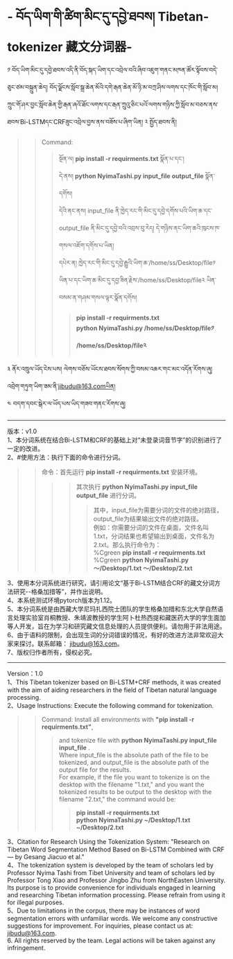 # - བོད་ཡིག་གི་ཚིག་མིང་དུ་དབྱེ་ཐབས། Tibetan-tokenizer 藏文分词器-
༡ བོད་ཡིག་མིང་དུ་དབྱེ་ཐབས་འདི་ནི་བོད་སྐད་ཡིག་དང་འབྲེལ་བའི་ཞིབ་འཇུག་གནང་མཁན་ཚོར་སྟོབས་བདེ་ཅུང་ཙམ་བསྐྲུན་ཆེད། བོད་ལྗོངས་སློབ་སྒྲ་ཆེན་མོའི་དགེ་རྒན་ཆེན་མོ་ཉི་མ་བཀྲ་ཤིས་ལགས་དང་ཁོང་གི་སློབ་མ། ཀྲུང་གོ་ཤར་བྱང་སློབ་ཆེན་གྱི་རྒན་ཞའོ་ཐོང་ལགས་དང་རྒན་ཀྲུའུ་ཅིང་པའོ་ལགས་གཉིས་ཀྱི་སློབ་མ་བཅས་ནས་ཐབས་Bi-LSTMདང་CRFཟུང་འབྲེལ་བྱས་ནས་བཟོས་པ་ཞིག་ཡིན།
༢ སྤྱོད་ཐབས་ནི།   
>>Command:
>>>སྔོན་ལ། **pip install -r requirments.txt** སྣོན་པ་དང་།   
>>>དེ་ནས། **python  NyimaTashi.py  input_file  output_file**  སྣོན་དགོས།  
>>>དེའི་ནང་ནས། input_file ནི་ཁྱེད་རང་གི་མིང་དུ་དབྱེ་དགོས་པའི་ཡིག་ཆ་དང་output_file ནི་མིང་དུ་དབྱེ་བའི་འབྲས་བུ་རེད། དེ་གཉིས་ནང་ཡིག་ཆའི་ཁུངས་ཁ་གསལ་འཇོག་དགོས་པ་ཡིན།  
>>>དཔེར་ན། ཁྱེད་རང་གི་མིང་དུ་དབྱེ་རྒྱུའི་ཡིག་ཆ་/home/ss/Desktop/file༡ ཡིན་པ་དང་ཡིག་ཆ་མིང་དུ་དབྱ་ཟིན་རྗེས་/home/ss/Desktop/file༢ ཡིན་བསམ་ན་གཤམ་གསལ་ལྟར་སྣོན་དགོས།   
>>>>**pip install -r requirments.txt**  
>>>>**python  NyimaTashi.py  /home/ss/Desktop/file༡  /home/ss/Desktop/file༢**   

༣ ནོར་འཁྲུལ་ཡོད་ངེས་པས། ལེགས་བཅོས་ཡོངས་ཐབས་སོགས་ཀྱི་བསམ་འཆར་གང་མང་འདོན་རོགས་ཞུ། འབྲེག་གཏུག་ཡིག་ཟམ་ནི་jibudu@163.comཡིན།  
༤ བདག་དབང་སྒེར་ལ་ཡོད་པས་ཡིད་གཟབ་གནང་རོགས་ཞུ། 

   ******
     
版本：v1.0  
1、本分词系统在结合Bi-LSTM和CRF的基础上对“未登录词音节字”的识别进行了一定的改进。  
2、#使用方法：执行下面的命令进行分词。
>>命令：首先运行 **pip install -r requirments.txt** 安装环境。
>>>> 其次执行 **python NyimaTashi.py input_file output_file** 进行分词。
>>>>> 其中，input_file为需要分词的文件的绝对路径，output_file为结果输出文件的绝对路径。  
>>例如：你需要分词的文件在桌面，文件名叫1.txt，分词结果也希望输出到桌面，文件名为2.txt。那么执行命令为：    
>>>>%Cgreen **pip install -r requirments.txt**  
>>>>%Cgreen **python NyimaTashi.py ～/Desktop/1.txt ～/Desktop/2.txt**

3、使用本分词系统进行研究，请引用论文“基于Bi-LSTM结合CRF的藏文分词方法研究--格桑加措等”，并作出说明。  
4、本系统测试环境pytorch版本为1.12。  
5、本分词系统是由西藏大学尼玛扎西院士团队的学生格桑加措和东北大学自然语言处理实验室肖桐教授、朱靖波教授的学生阿卜杜热西提和藏医药大学的学生面加等人开发，旨在为学习和研究藏文信息处理的人员提供便利。请勿用于非法用途。  
6、由于语料的限制，会出现生词的分词错误的情况，有好的改进方法非常欢迎大家来探讨。联系邮箱： jibudu@163.com。  
7、版权归作者所有，侵权必究。  

  ******
    
Version：1.0   
1、This Tibetan tokenizer based on Bi-LSTM+CRF methods, it was created with the aim of aiding researchers in the field of Tibetan natural language processing.   
2、Usage Instructions: Execute the following command for tokenization.   
>>Command: Install all environments with **"pip install -r requirments.txt"**,
>>>and tokenize file with **python NyimaTashi.py input_file input_file** .  
>>>Where input_file is the absolute path of the file to be tokenized, and output_file is the absolute path of the output file for the results.  
>>>For example, if the file you want to tokenize is on the desktop with the filename "1.txt," and you want the tokenized results to be output to the desktop with the filename "2.txt," the command would be:      
>>>>**pip install -r requirments.txt**  
>>>>**python NyimaTashi.py ~/Desktop/1.txt ~/Desktop/2.txt**
  
3、Citation for Research Using the Tokenization System: "Research on Tibetan Word Segmentation Method Based on Bi-LSTM Combined with CRF — by Gesang Jiacuo et al."  
4、The tokenization system is developed by the team of scholars led by Professor Nyima Tashi from Tibet University and team of scholars led by Professor Tong Xiao and Professor Jingbo Zhu from NorthEasten University. Its purpose is to provide convenience for individuals engaged in learning and researching Tibetan information processing. Please refrain from using it for illegal purposes.  
5、Due to limitations in the corpus, there may be instances of word segmentation errors with unfamiliar words. We welcome any constructive suggestions for improvement. For inquiries, please contact us at: jibudu@163.com.  
6. All rights reserved by the team. Legal actions will be taken against any infringement.  
